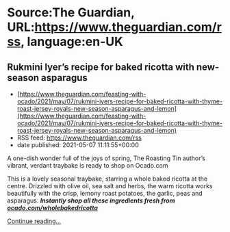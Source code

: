 # Source:The Guardian, URL:https://www.theguardian.com/rss, language:en-UK

## Rukmini Iyer’s recipe for baked ricotta with new-season asparagus
 - [https://www.theguardian.com/feasting-with-ocado/2021/may/07/rukmini-iyers-recipe-for-baked-ricotta-with-thyme-roast-jersey-royals-new-season-asparagus-and-lemon](https://www.theguardian.com/feasting-with-ocado/2021/may/07/rukmini-iyers-recipe-for-baked-ricotta-with-thyme-roast-jersey-royals-new-season-asparagus-and-lemon)
 - RSS feed: https://www.theguardian.com/rss
 - date published: 2021-05-07 11:11:55+00:00

<p>A one-dish wonder full of the joys of spring, The Roasting Tin author’s vibrant, verdant traybake is ready to shop on Ocado.com</p><p>This is a lovely seasonal traybake, starring a whole baked ricotta at the centre. Drizzled with olive oil, sea salt and herbs, the warm ricotta works beautifully with the crisp, lemony roast potatoes, the garlic, peas and asparagus. <em><strong>Instantly shop all these ingredients fresh from <a href="https://www.ocado.com/search?entry=10000086224&amp;utm_source=guardian-feast&amp;utm_medium=referral&amp;utm_campaign=guardian-feast-ricotta-recipe" rel="nofollow">ocado.com/wholebakedricotta</a></strong></em></p> <a href="https://www.theguardian.com/feasting-with-ocado/2021/may/07/rukmini-iyers-recipe-for-baked-ricotta-with-thyme-roast-jersey-royals-new-season-asparagus-and-lemon">Continue reading...</a>

